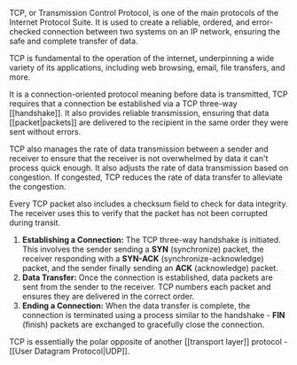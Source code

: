TCP, or Transmission Control Protocol, is one of the main protocols of the Internet Protocol Suite. It is used to create a reliable, ordered, and error-checked connection between two systems on an IP network, ensuring the safe and complete transfer of data. 

TCP is fundamental to the operation of the internet, underpinning a wide variety of its applications, including web browsing, email, file transfers, and more.

It is a connection-oriented protocol meaning before data is transmitted, TCP requires that a connection be established via a TCP three-way [[handshake]]. It also provides reliable transmission, ensuring that data [[packet|packets]] are delivered to the recipient in the same order they were sent without errors.

TCP also manages the rate of data transmission between a sender and receiver to ensure that the receiver is not overwhelmed by data it can't process quick enough. It also adjusts the rate of data transmission based on congestion. If congested, TCP reduces the rate of data transfer to alleviate the congestion.

Every TCP packet also includes a checksum field to check for data integrity. The receiver uses this to verify that the packet has not been corrupted during transit.

1. **Establishing a Connection:** The TCP three-way handshake is initiated. This involves the sender sending a **SYN** (synchronize) packet, the receiver responding with a **SYN-ACK** (synchronize-acknowledge) packet, and the sender finally sending an **ACK** (acknowledge) packet.
2. **Data Transfer:** Once the connection is established, data packets are sent from the sender to the receiver. TCP numbers each packet and ensures they are delivered in the correct order.
3. **Ending a Connection:** When the data transfer is complete, the connection is terminated using a process similar to the handshake - **FIN** (finish) packets are exchanged to gracefully close the connection.

TCP is essentially the polar opposite of another [[transport layer]] protocol - [[User Datagram Protocol|UDP]].

